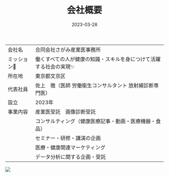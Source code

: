 ﻿---
title: 会社概要 
date: 2023-03-28
weight: 20
showDate: false
thumbnailImagePosition: left
thumbnailImage: img/company_icon_big.svg
summary: '働くすべての人が健康の知識・スキルを身につけて活躍する社会の実現✨️'
---


|                   |                                                                                      |
| :---------------- | :----------------------------------------------------------------------------------- |
| 会社名            | 合同会社さがみ産業医事務所                                                           |
| ミッション:star2: | <!--fit-->働くすべての人が健康の知識・スキルを身につけて活躍する社会の実現:sparkles: |
| 所在地            | 東京都文京区                                                                         |
| 代表社員          | 佐上　徹（医師 労働衛生コンサルタント 放射線診断専門医）                             |
| 設立              | 2023年                                                                               |
| 事業内容          | 産業医受託　画像診断受託                                                             |
|                   | コンサルティング（健康医療記事・動画・医療機器・食品）                               |
|                   | セミナー・研修・講演の企画                                                           |
|                   | 医療・健康関連マーケティング                                                         |
|                   | データ分析に関する企画・受託                                                         |

![](https://images.unsplash.com/photo-1497294815431-9365093b7331?q=75&w=900&auto=format&fit=crop)
